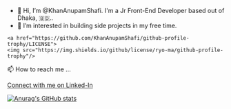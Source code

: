 - 👋 Hi, I’m @KhanAnupamShafi. I'm a Jr Front-End Developer based out of Dhaka, 🇧🇩..
- 👀 I’m interested in building side projects in my free time.

<p align="center">


    <a href="https://github.com/KhanAnupamShafi/github-profile-trophy/LICENSE">
    <img src="https://img.shields.io/github/license/ryo-ma/github-profile-trophy"/> 
  </a>
</p>
📫 How to reach me ...

[Connect with me on Linked-In](https://www.linkedin.com/in/khan-anupam-shafi-0486431ba/)


[![Anurag's GitHub stats](https://github-readme-stats.vercel.app/api?username=KhanAnupamShafi&hide=contribs)](https://github.com/anuraghazra/github-readme-stats)

<!---
KhanAnupamShafi/KhanAnupamShafi is a ✨ special ✨ repository because its `README.md` (this file) appears on your GitHub profile.
You can click the Preview link to take a look at your changes.
--->
